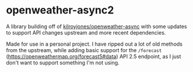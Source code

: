# openweather-async2
A library building off of
[kilroyjones/openweather-async](https://github.com/kilroyjones/openweather-async) with
some updates to support API changes upstream and more recent dependencies.

Made for use in a personal project.  I have ripped out a lot of old methods from the
upstream, while adding basic support for the `/forecast`
(<https://openweathermap.org/forecast5#data>) API 2.5 endpoint, as I just don't want to
support something I'm not using.
